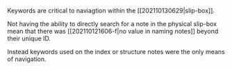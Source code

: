 Keywords are critical to naviagtion within the [[202110130629|slip-box]].

Not having the ability to directly search for a note in the physical slip-box mean that there was [[202110121606-f|no value in naming notes]] beyond their unique ID.

Instead keywords used on the index or structure notes were the only means of navigation.
